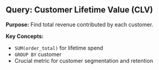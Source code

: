 ## Query: Customer Lifetime Value (CLV)

**Purpose:** Find total revenue contributed by each customer.

**Key Concepts:**
- `SUM(order_total)` for lifetime spend
- `GROUP BY` customer
- Crucial metric for customer segmentation and retention
